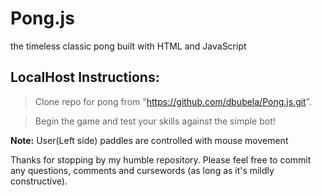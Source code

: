 # Pong.js

the timeless classic pong built with HTML and JavaScript

## LocalHost Instructions:

>Clone repo for pong from "https://github.com/dbubela/Pong.js.git". 

>Begin the game and test your skills against the simple bot! 

**Note:** User(Left side) paddles are controlled with mouse movement 

Thanks for stopping by my humble repository. Please feel free to commit any questions, comments and cursewords (as long as it's mildly constructive).


